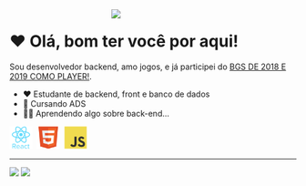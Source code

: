 <img src = "banner.gif" width = "325px" align = "right">

# ❤ Olá, bom ter você por aqui!
  <div id="badges">
  
</div>

Sou desenvolvedor backend, amo jogos, e já participei do [BGS DE 2018 E 2019 COMO PLAYER!](https://github.com/MarcosNoggerini).

- ❤ Estudante de backend, front e banco de dados
- 💙 Cursando ADS
- 👩‍💻 Aprendendo algo sobre back-end...

<div>
  <img src="https://github.com/devicons/devicon/blob/master/icons/react/react-original-wordmark.svg" title="React" alt="React.js" width="40" height="40"/>&nbsp;
  <img src="https://github.com/devicons/devicon/blob/master/icons/html5/html5-original.svg" title="HTML5" alt="HTML" width="40" height="40"/>&nbsp;
  <img src="https://github.com/devicons/devicon/blob/master/icons/javascript/javascript-original.svg" title="JavaScript" alt="JavaScript" width="40" height="40"/>&nbsp;
  
</div>

---


<div align = "left">
<img height = "200em" src="https://github-readme-stats.vercel.app/api/top-langs/?username=MarcosNoggerini&show_icons=true&theme=bear&count_private=true"/>
<img height = "200em" src="https://github-readme-stats.vercel.app/api?username=MarcosNoggerini&show_icons=true&show_icons=true&theme=bear&count_private=true" />
</div>
